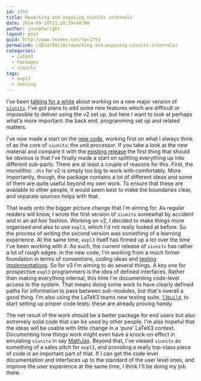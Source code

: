 ```yaml
---
id: 1753
title: Reworking and exposing siunitx internals
date: 2014-09-18T21:28:29+00:00
author: josephwright
layout: post
guid: http://www.texdev.net/?p=1753
permalink: /2014/09/18/reworking-and-exposing-siunitx-internals/
categories:
  - LaTeX3
  - Packages
  - siunitx
tags:
  - expl3
  - testing
---
```

I've been <a href="http://www.texdev.net/2014/03/13/work-on-siunitx-v3/">talking for a while</a> about working on a new major version of <a href="http://ctan.org/pkg/siunitx"><code>siunitx</code></a>. I've got plans to add some new features which are difficult or impossible to deliver using the v2 set up, but here I want to look at perhaps what's more important: the back end, programming set up and related matters.

I've now made a start on the <a href="https://github.com/josephwright/siunitx/tree/master">new code</a>, working first on what I always think of as the core of <code>siunitx</code>: the unit processor. If you take a look at the new material and compare it with the <a href="https://github.com/josephwright/siunitx/tree/stable">existing release</a> the first thing that should be obvious is that I've finally made a start on splitting everything up into different sub-parts. There are at least a couple of reasons for this. First, the monolithic <code>.dtx</code> for v2 is simply too big to work with comfortably. More importantly, though, the package contains a lot of different ideas and some of them are quite useful beyond my own work. To ensure that these are available to other people, it would seem best to make the boundaries clear, and separate sources helps with that.

That leads onto the bigger picture change that I'm aiming for. As regular readers will know, I wrote the first version of <code>siunitx</code> somewhat by accident and in an <em>ad hoc</em> fashion. Working on v2, I decided to make things more organised and also to use <code>expl3</code>, which I'd not really looked at before. So the process of writing the second version was something of a learning experience. At the same time, <code>expl3</code> itself has firmed up a lot over the time I've been working with it. As such, the current release of <code>siunitx</code> has rather a lot of rough edges. In the new code, I'm working from a much firmer foundation in terms of conventions, coding ideas and <a href="http://www.texdev.net/2014/05/27/testing-tex-lua-and-tex-and-not-just-for-luatex/">testing implementations</a>. So for v3 I'm aiming to do several things. A key one for prospective <code>expl3</code> programmers is the idea of defined interfaces. Rather than making everything internal, this time I'm documenting code-level access to the system. That means doing some work to have clearly defined paths for information to pass between sub-modules, but that's overall a good thing. I'm also using the LaTeX3 teams new testing suite, <a href="http://ctan.org/pkg/l3build"><code>l3build</code></a>, to start setting up proper code tests: these are already proving handy.

The net result of the work should be a better package for end users but also extremely solid code that can be used by other people. I'm also hopeful that the ideas will be usable with little change in a 'pure' LaTeX3 context. Documenting how things work might even have a knock-on effect in emulating <code>siunitx</code> in say <a href="https://github.com/mathjax/MathJax/issues/447">MathJax</a>. Beyond that, I've viewed <code>siunitx</code> as something of a sales pitch for <code>expl3</code>, and providing a really top-class piece of code is an important part of that. If I can get the code level documentation and interfaces up to the standard of the user level ones, and improve the user experience at the same time, I think I'll be doing my job there.

